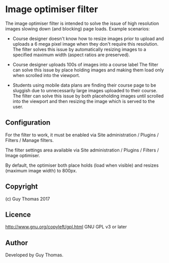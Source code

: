 # Image optimiser filter
The image optimiser filter is intended to solve the issue of high resolution images slowing down (and blocking) page
loads.
Example scenarios:

* Course designer doesn't know how to resize images prior to upload and uploads a 6 mega pixel image when they don't
require this resolution.
The filter solves this issue by automatically resizing images to a specified maximum width (aspect ratios are preserved).

* Course designer uploads 100s of images into a course label
The filter can solve this issue by place holding images and making them load only when scrolled into the viewport.

* Students using mobile data plans are finding their course page to be sluggish due to unnecessarily large images
uploaded to their course.
The filter can solve this issue by both placeholding images until scrolled into the viewport and then resizing the
image which is served to the user.

## Configuration

For the filter to work, it must be enabled via Site administration / Plugins / Filters / Manage filters.

The filter settings area available via Site administration / Plugins / Filters / Image optimiser.

By default, the optimiser both place holds (load when visible) and resizes (maximum image width) to 800px.

## Copyright

(c) Guy Thomas 2017

## Licence

http://www.gnu.org/copyleft/gpl.html GNU GPL v3 or later

## Author

Developed by Guy Thomas.
